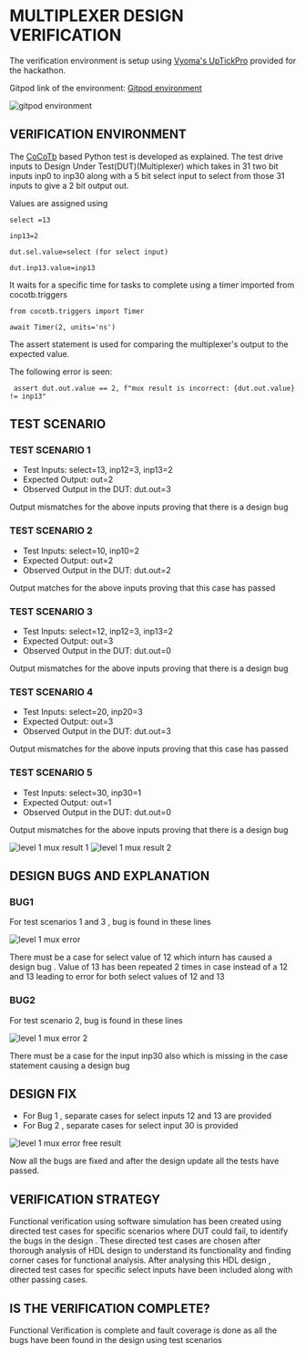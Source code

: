  # MULTIPLEXER DESIGN VERIFICATION
 
 The verification environment is setup using [Vyoma's UpTickPro](https://vyomasystems.com) provided for the hackathon.
 
 Gitpod link of the environment: [Gitpod environment](https://vyomasystem-challengesr-z0ps2j7cguv.ws-us54.gitpod.io/)

![gitpod environment](https://user-images.githubusercontent.com/89691159/181111599-38a3bd40-93c2-4650-bd4b-7c43b21a9362.JPG)

## VERIFICATION ENVIRONMENT
The [CoCoTb](https://www.cocotb.org/) based Python test is developed as explained. The test drive inputs to Design Under Test(DUT)(Multiplexer) which takes in 31 two bit inputs inp0 to inp30 along with a 5 bit select input to select from those 31 inputs to give a 2 bit output out.

Values are assigned using
    
    select =13
    
    inp13=2
    
    dut.sel.value=select (for select input)
    
    dut.inp13.value=inp13 
    
It waits for a specific time for tasks to complete using a timer imported from cocotb.triggers

    from cocotb.triggers import Timer
    
    await Timer(2, units='ns')
    
The assert statement is used for comparing the multiplexer's output to the expected value.

The following error is seen:

     assert dut.out.value == 2, f"mux result is incorrect: {dut.out.value} != inp13"
     
## TEST SCENARIO

### TEST SCENARIO 1

- Test Inputs: select=13, inp12=3, inp13=2
- Expected Output: out=2
- Observed Output in the DUT: dut.out=3

Output mismatches for the above inputs proving that there is a design bug

### TEST SCENARIO 2

- Test Inputs: select=10, inp10=2
- Expected Output: out=2
- Observed Output in the DUT: dut.out=2

Output matches for the above inputs proving that this case has passed

### TEST SCENARIO 3

- Test Inputs: select=12, inp12=3, inp13=2
- Expected Output: out=3
- Observed Output in the DUT: dut.out=0

Output mismatches for the above inputs proving that there is a design bug

### TEST SCENARIO 4

- Test Inputs: select=20, inp20=3
- Expected Output: out=3
- Observed Output in the DUT: dut.out=3

Output mismatches for the above inputs proving that this case has passed

### TEST SCENARIO 5

- Test Inputs: select=30, inp30=1
- Expected Output: out=1
- Observed Output in the DUT: dut.out=0

Output mismatches for the above inputs proving that there is a design bug

![level 1 mux  result 1](https://user-images.githubusercontent.com/89691159/181101384-5b691bd3-481c-4afc-87f4-bba4a8dd0dfe.JPG)
![level 1 mux  result 2](https://user-images.githubusercontent.com/89691159/181101414-fb881eba-0931-4856-a3ec-4009df5f0246.JPG)

## DESIGN BUGS AND EXPLANATION

### BUG1
For test scenarios 1 and 3 , bug is found in these lines

![level 1 mux error](https://user-images.githubusercontent.com/89691159/181103417-4568274d-ad58-4cf4-9d3a-39fe3bcd368c.JPG)  

There must be a case for select value of 12 which inturn has caused a design bug . Value of 13 has been repeated 2 times in case instead of a 12 and 13 leading to error for both select values of 12 and 13

### BUG2

For test scenario 2, bug is found in these lines

![level 1 mux error 2](https://user-images.githubusercontent.com/89691159/181104273-cd5c202c-8bd3-48ff-981e-d06d3ff0c537.JPG)

 There must be a case for the input inp30 also which is missing in the case statement causing a design bug

## DESIGN FIX

- For Bug 1 , separate cases for select inputs 12 and 13 are provided
- For Bug 2 , separate cases for select input 30 is provided

![level 1 mux error free result](https://user-images.githubusercontent.com/89691159/181108541-05c9d53c-6b9d-4b61-a489-6f7c012d5bb4.JPG)

 Now all the bugs are fixed and after the design update all the tests have passed.
 
## VERIFICATION STRATEGY

Functional verification using software simulation has been created using directed test cases for specific scenarios where DUT could fail, to identify the bugs in the design . These directed test cases are chosen after thorough analysis of HDL design to understand its functionality and finding corner cases for functional analysis. After analysing this HDL design , directed test cases for specific select inputs have been included along with other passing cases.

## IS THE VERIFICATION COMPLETE?

 Functional Verification is complete and fault coverage is done as all the bugs have been found in the design using test scenarios 
